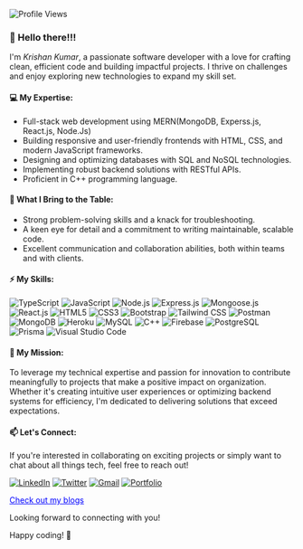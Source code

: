 ![Profile Views](https://komarev.com/ghpvc/?username=Crimson-03)

### 👋 Hello there!!!

I'm _Krishan Kumar_, a passionate software developer with a love for crafting clean, efficient code and building impactful projects. I thrive on challenges and enjoy exploring new technologies to expand my skill set.

#### 💻 My Expertise:
- Full-stack web development using MERN(MongoDB, Experss.js, React.js, Node.Js)
- Building responsive and user-friendly frontends with HTML, CSS, and modern JavaScript frameworks.
- Designing and optimizing databases with SQL and NoSQL technologies.
- Implementing robust backend solutions with RESTful APIs.
- Proficient in C++ programming language.

#### 🌟 What I Bring to the Table:
- Strong problem-solving skills and a knack for troubleshooting.
- A keen eye for detail and a commitment to writing maintainable, scalable code.
- Excellent communication and collaboration abilities, both within teams and with clients.

#### ⚡ My Skills:
![TypeScript](https://img.shields.io/badge/-TypeScript-3178C6?style=for-the-badge&logo=typescript&logoColor=white) ![JavaScript](https://img.shields.io/badge/-JavaScript-F7DF1E?style=for-the-badge&logo=javascript&logoColor=black) ![Node.js](https://img.shields.io/badge/-Node.js-339933?style=for-the-badge&logo=node.js&logoColor=white) ![Express.js](https://img.shields.io/badge/-Express.js-000000?style=for-the-badge&logo=express&logoColor=white) ![Mongoose.js](https://img.shields.io/badge/-Mongoose.js-47A248?style=for-the-badge&logo=mongoose&logoColor=white) ![React.js](https://img.shields.io/badge/-React.js-61DAFB?style=for-the-badge&logo=react&logoColor=black) ![HTML5](https://img.shields.io/badge/-HTML5-E34F26?style=for-the-badge&logo=html5&logoColor=white) ![CSS3](https://img.shields.io/badge/-CSS3-1572B6?style=for-the-badge&logo=css3&logoColor=white) ![Bootstrap](https://img.shields.io/badge/-Bootstrap-563D7C?style=for-the-badge&logo=bootstrap&logoColor=white) ![Tailwind CSS](https://img.shields.io/badge/-Tailwind_CSS-38B2AC?style=for-the-badge&logo=tailwind-css&logoColor=white) ![Postman](https://img.shields.io/badge/-Postman-FF6C37?style=for-the-badge&logo=postman&logoColor=white) ![MongoDB](https://img.shields.io/badge/-MongoDB-47A248?style=for-the-badge&logo=mongodb&logoColor=white) ![Heroku](https://img.shields.io/badge/-Heroku-430098?style=for-the-badge&logo=heroku&logoColor=white) ![MySQL](https://img.shields.io/badge/-MySQL-4479A1?style=for-the-badge&logo=mysql&logoColor=white) ![C++](https://img.shields.io/badge/-C++-00599C?style=for-the-badge&logo=c%2B%2B&logoColor=white) ![Firebase](https://img.shields.io/badge/-Firebase-FFCA28?style=for-the-badge&logo=firebase&logoColor=black) ![PostgreSQL](https://img.shields.io/badge/-PostgreSQL-336791?style=for-the-badge&logo=postgresql&logoColor=white) ![Prisma](https://img.shields.io/badge/-Prisma-2D3748?style=for-the-badge&logo=prisma&logoColor=white) ![Visual Studio Code](https://img.shields.io/badge/-Visual_Studio_Code-007ACC?style=for-the-badge&logo=visual-studio-code&logoColor=white) 

#### 🚀 My Mission:
To leverage my technical expertise and passion for innovation to contribute meaningfully to projects that make a positive impact on organization. Whether it's creating intuitive user experiences or optimizing backend systems for efficiency, I'm dedicated to delivering solutions that exceed expectations.

#### 📫 Let's Connect:
If you're interested in collaborating on exciting projects or simply want to chat about all things tech, feel free to reach out! 

[![LinkedIn](https://img.shields.io/badge/LinkedIn-0077B5?style=for-the-badge&logo=linkedIn&logoColor=white)](https://www.linkedin.com/in/krishan-kumar-779a5921b/) [![Twitter](https://img.shields.io/badge/Twitter-000000?style=for-the-badge&logo=twitter&logoColor=white)](https://twitter.com/kumar_krishan03) [![Gmail](https://img.shields.io/badge/Gmail-FFFFFF?style=for-the-badge&logo=gmail&logoColor=red)](mailto:gkkashyap374@gmail) [![Portfolio](https://img.shields.io/badge/Portfolio-1abc9c?style=for-the-badge&logo=portfolio&logoColor=white)](https://krishan-portfolio.vercel.app/)





<a href="https://podiumofcode.hashnode.dev/" style="color: blue;">Check out my blogs</a>


Looking forward to connecting with you!

Happy coding! 🚀
